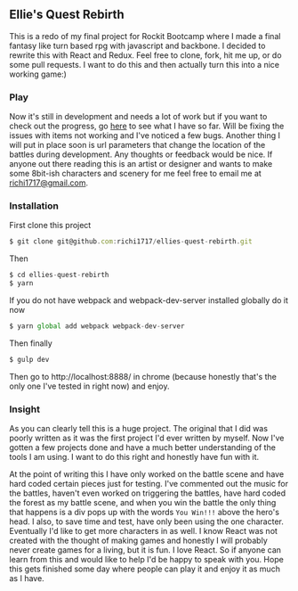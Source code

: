 <h2>Ellie's Quest Rebirth</h2>

<p>This is a redo of my final project for Rockit Bootcamp where I made a final fantasy like turn based rpg with javascript and backbone.  I decided to rewrite this with React and Redux.  Feel free to clone, fork, hit me up, or do some pull requests.  I want to do this and then actually turn this into a nice working game:)</p>

### Play

Now it's still in development and needs a lot of work but if you want to check out the progress, go [here]('https://still-mesa-66853.herokuapp.com/') to see what I have so far.  Will be fixing the issues with items not working and I've noticed a few bugs.  Another thing I will put in place soon is url parameters that change the location of the battles during development.  Any thoughts or feedback would be nice.  If anyone out there reading this is an artist or designer and wants to make some 8bit-ish characters and scenery for me feel free to email me at richi1717@gmail.com.  


### Installation

First clone this project 

```javascript
$ git clone git@github.com:richi1717/ellies-quest-rebirth.git
```

Then

```javascript
$ cd ellies-quest-rebirth
$ yarn
```

If you do not have webpack and webpack-dev-server installed globally do it now

```javascript
$ yarn global add webpack webpack-dev-server
```

Then finally 

```javascript
$ gulp dev
```

Then go to http://localhost:8888/ in chrome (because honestly that's the only one I've tested in right now) and enjoy.

### Insight

As you can clearly tell this is a huge project.  The original that I did was poorly written as it was the first project I'd ever written by myself.  Now I've gotten a few projects done and have a much better understanding of the tools I am using.  I want to do this right and honestly have fun with it.  

At the point of writing this I have only worked on the battle scene and have hard coded certain pieces just for testing.  I've commented out the music for the battles, haven't even worked on triggering the battles, have hard coded the forest as my battle scene, and when you win the battle the only thing that happens is a div pops up with the words `You Win!!!` above the hero's head.  I also, to save time and test, have only been using the one character.  Eventually I'd like to get more characters in as well.  I know React was not created with the thought of making games and honestly I will probably never create games for a living, but it is fun.  I love React.  So if anyone can learn from this and would like to help I'd be happy to speak with you.  Hope this gets finished some day where people can play it and enjoy it as much as I have.  
